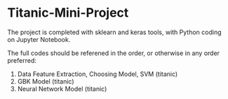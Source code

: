 # Titanic-Mini-Project

The project is completed with sklearn and keras tools, with Python coding on Jupyter Notebook.

The full codes should be referened in the order, or otherwise in any order preferred:
1. Data Feature Extraction, Choosing Model, SVM (titanic)
2. GBK Model (titanic)
3. Neural Network Model (titanic)

